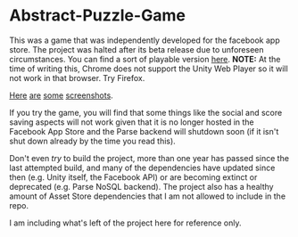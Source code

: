 # Abstract-Puzzle-Game
This was a game that was independently developed for the facebook app store. The project was halted after its beta release due to unforeseen circumstances. You can find a sort of playable version [here](https://dl.dropboxusercontent.com/u/26842250/WebBuild/index.html). **NOTE:** At the time of writing this, Chrome does not support the Unity Web Player so it will not work in that browser. Try Firefox.

[Here](/Screenshots/Tutorialitis.png?raw=true) [are](/Screenshots/2014_10_10_18_48_22_Poozel_en_Facebook.png?raw=true) [some](/Screenshots/2014_10_10_18_51_30_Poozel_en_Facebook.png?raw=true) [screenshots](/Screenshots/2014_10_10_18_12_08_Poozel_en_Facebook.png?raw=true).

If you try the game, you will find that some things like the social and score saving aspects will not work given that it is no longer hosted in the Facebook App Store and the Parse backend will shutdown soon (if it isn't shut down already by the time you read this).

Don't even _try_ to build the project, more than one year has passed since the last attempted build, and many of the dependencies have updated since then (e.g. Unity itself, the Facebook API) or are becoming extinct or deprecated (e.g. Parse NoSQL backend). The project also has a healthy amount of Asset Store dependencies that I am not allowed to include in the repo.

I am including what's left of the project here for reference only.
